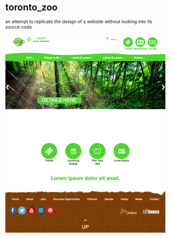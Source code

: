 # toronto_zoo

an attempt to replicate the design of a website without looking into its source code

<img src="screenshot/screenshot.png" width="500">

